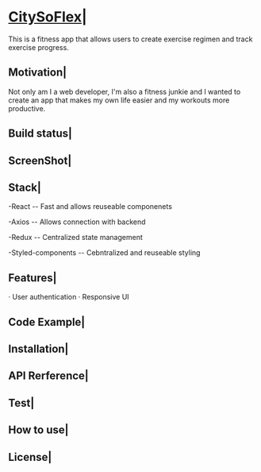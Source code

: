 # [CitySoFlex](https://citysoflex.netlify.app/)|

This is a fitness app that allows users to create exercise regimen and track exercise progress.

## Motivation|

Not only am I a web developer, I'm also a fitness junkie and I wanted to create an app that makes my own life easier and my workouts more productive.

## Build status|

<!-- ## Code style| -->

## ScreenShot|

## Stack|

-React -- Fast and allows reuseable componenets

-Axios -- Allows connection with backend

-Redux -- Centralized state management

-Styled-components -- Cebntralized and reuseable styling

## Features|

· User authentication
· Responsive UI

## Code Example|

## Installation|

## API Rerference|

## Test|

## How to use|

## License|




